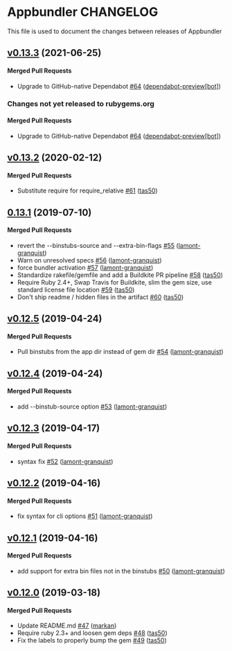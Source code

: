 # Appbundler CHANGELOG

This file is used to document the changes between releases of Appbundler

<!-- latest_release 0.13.3 -->
## [v0.13.3](https://github.com/chef/appbundler/tree/v0.13.3) (2021-06-25)

#### Merged Pull Requests
- Upgrade to GitHub-native Dependabot [#64](https://github.com/chef/appbundler/pull/64) ([dependabot-preview[bot]](https://github.com/dependabot-preview[bot]))
<!-- latest_release -->

<!-- release_rollup since=0.13.2 -->
### Changes not yet released to rubygems.org

#### Merged Pull Requests
- Upgrade to GitHub-native Dependabot [#64](https://github.com/chef/appbundler/pull/64) ([dependabot-preview[bot]](https://github.com/dependabot-preview[bot])) <!-- 0.13.3 -->
<!-- release_rollup -->

<!-- latest_stable_release -->
## [v0.13.2](https://github.com/chef/appbundler/tree/v0.13.2) (2020-02-12)

#### Merged Pull Requests
- Substitute require for require_relative [#61](https://github.com/chef/appbundler/pull/61) ([tas50](https://github.com/tas50))
<!-- latest_stable_release -->

## [0.13.1](https://github.com/chef/appbundler/tree/0.13.1) (2019-07-10)

#### Merged Pull Requests
- revert the --binstubs-source and --extra-bin-flags [#55](https://github.com/chef/appbundler/pull/55) ([lamont-granquist](https://github.com/lamont-granquist))
- Warn on unresolved specs [#56](https://github.com/chef/appbundler/pull/56) ([lamont-granquist](https://github.com/lamont-granquist))
- force bundler activation [#57](https://github.com/chef/appbundler/pull/57) ([lamont-granquist](https://github.com/lamont-granquist))
- Standardize rakefile/gemfile and add a Buildkite PR pipeline [#58](https://github.com/chef/appbundler/pull/58) ([tas50](https://github.com/tas50))
- Require Ruby 2.4+, Swap Travis for Buildkite, slim the gem size, use standard license file location [#59](https://github.com/chef/appbundler/pull/59) ([tas50](https://github.com/tas50))
- Don&#39;t ship readme / hidden files in the artifact [#60](https://github.com/chef/appbundler/pull/60) ([tas50](https://github.com/tas50))

## [v0.12.5](https://github.com/chef/appbundler/tree/v0.12.5) (2019-04-24)

#### Merged Pull Requests
- Pull binstubs from the app dir instead of gem dir [#54](https://github.com/chef/appbundler/pull/54) ([lamont-granquist](https://github.com/lamont-granquist))

## [v0.12.4](https://github.com/chef/appbundler/tree/v0.12.4) (2019-04-24)

#### Merged Pull Requests
- add --binstub-source option [#53](https://github.com/chef/appbundler/pull/53) ([lamont-granquist](https://github.com/lamont-granquist))

## [v0.12.3](https://github.com/chef/appbundler/tree/v0.12.3) (2019-04-17)

#### Merged Pull Requests
- syntax fix [#52](https://github.com/chef/appbundler/pull/52) ([lamont-granquist](https://github.com/lamont-granquist))

## [v0.12.2](https://github.com/chef/appbundler/tree/v0.12.2) (2019-04-16)

#### Merged Pull Requests
- fix syntax for cli options [#51](https://github.com/chef/appbundler/pull/51) ([lamont-granquist](https://github.com/lamont-granquist))

## [v0.12.1](https://github.com/chef/appbundler/tree/v0.12.1) (2019-04-16)

#### Merged Pull Requests
- add support for extra bin files not in the binstubs [#50](https://github.com/chef/appbundler/pull/50) ([lamont-granquist](https://github.com/lamont-granquist))

## [v0.12.0](https://github.com/chef/appbundler/tree/v0.12.0) (2019-03-18)

#### Merged Pull Requests
- Update README.md [#47](https://github.com/chef/appbundler/pull/47) ([markan](https://github.com/markan))
- Require ruby 2.3+ and loosen gem deps [#48](https://github.com/chef/appbundler/pull/48) ([tas50](https://github.com/tas50))
- Fix the labels to properly bump the gem [#49](https://github.com/chef/appbundler/pull/49) ([tas50](https://github.com/tas50))